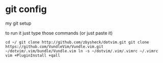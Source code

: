 # git config

my git setup

to run it just type those commands (or just paste it)

`
cd ~/
git clone http://github.com/zbysheck/dotvim.git
git clone https://github.com/VundleVim/Vundle.vim.git ~/dotvim/.vim/bundle/Vundle.vim
ln -s ~/dotvim/.vim/.vimrc ~/.vimrc
vim +PluginInstall +qall
`
